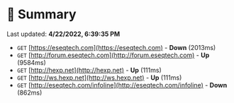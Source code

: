 # 📖 Summary
Last updated: **4/22/2022, 6:39:35 PM**

- `GET` [https://eseqtech.com](https://eseqtech.com) - **Down** (2013ms)
- `GET` [http://forum.eseqtech.com](http://forum.eseqtech.com) - **Up** (9584ms)
- `GET` [http://hexp.net](http://hexp.net) - **Up** (111ms)
- `GET` [http://ws.hexp.net](http://ws.hexp.net) - **Up** (111ms)
- `GET` [http://eseqtech.com/infoline](http://eseqtech.com/infoline) - **Down** (862ms)
